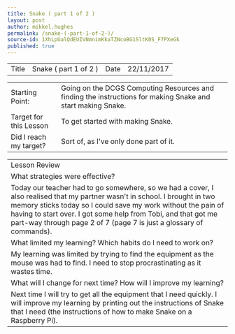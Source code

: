 ```yaml
---
title: Snake ( part 1 of 2 )
layout: post
author: mikkel.hughes
permalink: /snake-(-part-1-of-2-)/
source-id: 1XhLpUalQdEUIVNmnimKkaTZNcoBG1SltK0S_F7PXeGk
published: true
---
```

<table>
  <tr>
    <td>Title</td>
    <td>Snake ( part 1 of 2 )</td>
    <td>    Date</td>
    <td>22/11/2017</td>
  </tr>
</table>


<table>
  <tr>
    <td>Starting Point:</td>
    <td>Going on the DCGS Computing Resources and finding the instructions for making Snake and start making Snake.</td>
  </tr>
  <tr>
    <td>Target for this Lesson</td>
    <td>To get started with making Snake.</td>
  </tr>
  <tr>
    <td>Did I reach my target? </td>
    <td>Sort of, as I've only done part of it.</td>
  </tr>
</table>


<table>
  <tr>
    <td>Lesson Review</td>
  </tr>
  <tr>
    <td>What strategies were effective?</td>
  </tr>
  <tr>
    <td>Today our teacher had to go somewhere, so we had a cover, I also realised that my partner wasn't in school. I brought in two memory sticks today so I could save my work without the pain of having to start over. I got some help from Tobi, and that got me part-way through page 2 of 7 (page 7 is just a glossary of commands).</td>
  </tr>
  <tr>
    <td>What limited my learning? Which habits do I need to work on?</td>
  </tr>
  <tr>
    <td>My learning was limited by trying to find the equipment as the mouse was had to find. I need to stop procrastinating as it wastes time.</td>
  </tr>
  <tr>
    <td>What will I change for next time? How will I improve my learning?</td>
  </tr>
  <tr>
    <td>Next time I will try to get all the equipment that I need quickly. I will improve my learning by printing out the instructions of Snake that I need (the instructions of how to make Snake on a Raspberry Pi).</td>
  </tr>
</table>


